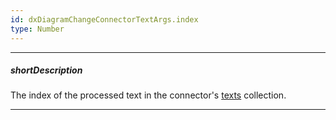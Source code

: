 ```yaml
---
id: dxDiagramChangeConnectorTextArgs.index
type: Number
---
```

---
##### shortDescription
The index of the processed text in the connector's [texts](/api-reference/50%20Common/Object%20Structures/dxDiagramConnector/texts.md '/Documentation/ApiReference/UI_Components/dxDiagram/Interfaces/dxDiagramConnector/#texts') collection.

---
